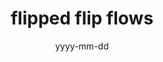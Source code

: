 ---
slug: "flipped flip flows"
date: "yyyy-mm-dd"
title: "flipped flip flows"
logline: "<one line introduction>."
cta: "https://<website>/"
logo: /img/<filename>.svg
category: metaplex, nft
status: live
Website: 
Twitter: 
Telegram: 
Discord: 
---